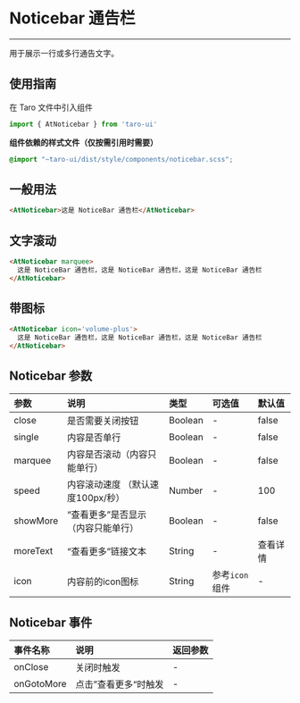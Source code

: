 # Noticebar 通告栏

------

用于展示一行或多行通告文字。

## 使用指南

在 Taro 文件中引入组件

```js
import { AtNoticebar } from 'taro-ui'
```

**组件依赖的样式文件（仅按需引用时需要）**

```scss
@import "~taro-ui/dist/style/components/noticebar.scss";
```

## 一般用法

```html
<AtNoticebar>这是 NoticeBar 通告栏</AtNoticebar>
```

## 文字滚动

```html
<AtNoticebar marquee>
  这是 NoticeBar 通告栏，这是 NoticeBar 通告栏，这是 NoticeBar 通告栏
</AtNoticebar>
```

## 带图标

```html
<AtNoticebar icon='volume-plus'>
  这是 NoticeBar 通告栏，这是 NoticeBar 通告栏，这是 NoticeBar 通告栏
</AtNoticebar>
```

## Noticebar 参数

| 参数     | 说明                               | 类型    | 可选值         | 默认值   |
| :------- | :--------------------------------- | :------ | :------------- | :------- |
| close    | 是否需要关闭按钮                   | Boolean | -              | false    |
| single   | 内容是否单行                       | Boolean | -              | false    |
| marquee  | 内容是否滚动（内容只能单行）       | Boolean | -              | false    |
| speed    | 内容滚动速度 （默认速度100px/秒）  | Number  | -              | 100      |
| showMore | “查看更多”是否显示（内容只能单行） | Boolean | -              | false    |
| moreText | “查看更多”链接文本                 | String  | -              | 查看详情 |
| icon     | 内容前的icon图标                   | String  | 参考`icon`组件 | -        |

## Noticebar 事件

| 事件名称   | 说明                 | 返回参数 |
| :--------- | :------------------- | :------- |
| onClose    | 关闭时触发           | -        |
| onGotoMore | 点击”查看更多“时触发 | -        |